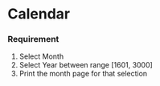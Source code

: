 # Calendar

### Requirement
1. Select Month
2. Select Year between range [1601, 3000]
3. Print the month page for that selection

